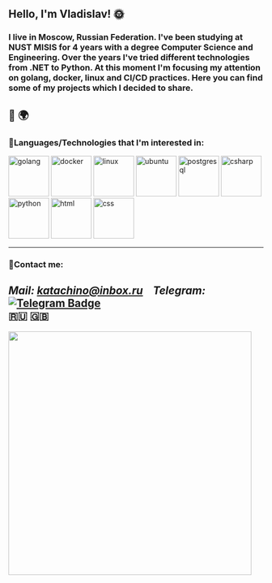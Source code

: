 ## Hello, I'm Vladislav! :sun_with_face:

### I live in Moscow, Russian Federation. I've been studying at NUST MISIS for 4 years with a degree Computer Science and Engineering. Over the years I've tried different technologies from .NET to Python. At this moment I'm focusing my attention on golang, docker, linux and CI/CD practices. Here you can find some of my projects which I decided to share.
:milky_way: :earth_africa:
---

### :mag_right:Languages/Technologies that I'm interested in:
<div>
    <img src="https://cdn.jsdelivr.net/gh/devicons/devicon/icons/go/go-original-wordmark.svg" title="golang" alt="golang"  width="80" height="80"/>
    <img src="https://cdn.jsdelivr.net/gh/devicons/devicon/icons/docker/docker-original.svg" title="docker"     alt="docker"  width="80" height="80"/>
    <img src="https://cdn.jsdelivr.net/gh/devicons/devicon/icons/linux/linux-original.svg" title="linux" alt="linux"    width="80" height="80"/>
    <img src="https://cdn.jsdelivr.net/gh/devicons/devicon/icons/ubuntu/ubuntu-plain-wordmark.svg" title="ubuntu"   alt="ubuntu"  width="80" height="80"/>
    <img src="https://cdn.jsdelivr.net/gh/devicons/devicon/icons/postgresql/postgresql-original.svg"   title="postgresql" alt="postgresql"  width="80" height="80"/>
    <img src="https://cdn.jsdelivr.net/gh/devicons/devicon/icons/csharp/csharp-original.svg" title="csharp"     alt="csharp"  width="80" height="80"/>
    <img src="https://cdn.jsdelivr.net/gh/devicons/devicon/icons/python/python-original.svg" title="python"     alt="python"  width="80" height="80"/>
    <img src="https://cdn.jsdelivr.net/gh/devicons/devicon/icons/html5/html5-original-wordmark.svg" title="html"    alt="html"  width="80" height="80" />
    <img src="https://cdn.jsdelivr.net/gh/devicons/devicon/icons/css3/css3-original-wordmark.svg" title="css"   alt="css"  width="80" height="80" />
</div>

---

### :rocket:Contact me:
***Mail: katachino@inbox.ru*** &nbsp;&nbsp; ***Telegram:***&nbsp; [![Telegram Badge](https://img.shields.io/badge/-@wkatachino-blue?style=flat&logo=Telegram&logoColor=white)](https://t.me/wkatachino)  
:ru: :uk:
---

<img src="https://media4.giphy.com/media/4T7zmTmX4crUDoP9Gs/giphy.gif?cid=ecf05e473tbqptfgeaaktutgwhda5ti48ilgfe2kiw7d64de&rid=giphy.gif&ct=g" height="480" />

<!--
**KatachiNo/KatachiNo** is a ✨ _special_ ✨ repository because its `README.md` (this file) appears on your GitHub profile.

Here are some ideas to get you started:

- 🔭 I’m currently working on ...
- 🌱 I’m currently learning ...
- 👯 I’m looking to collaborate on ...
- 🤔 I’m looking for help with ...
- 💬 Ask me about ...
- 📫 How to reach me: ...
- 😄 Pronouns: ...
- ⚡ Fun fact: ...
-->